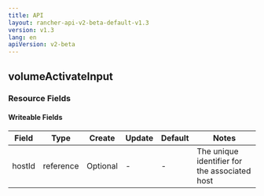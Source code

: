 ```yaml
---
title: API
layout: rancher-api-v2-beta-default-v1.3
version: v1.3
lang: en
apiVersion: v2-beta
---
```


## volumeActivateInput



### Resource Fields

#### Writeable Fields

Field | Type | Create | Update | Default | Notes
---|---|---|---|---|---
hostId | reference | Optional | - | - | The unique identifier for the associated host



<br>

